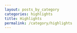 ```yaml
---
layout: posts_by_category
categories: highlights
title: Highlights
permalink: /category/highlights
---
```

